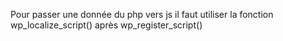 Pour passer une donnée du php vers js il faut utiliser la fonction wp_localize_script() après wp_register_script()